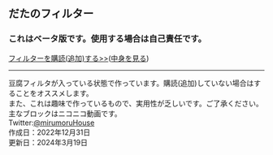 ## だたのフィルター
### これはベータ版です。使用する場合は自己責任です。  
[フィルターを購読(追加)する>>](https://subscribe.adblockplus.org/?location=https://raw.githubusercontent.com/mirumoru/tdno_filter/main/Adblock_tdno.txt&title=ただのフィルター)([中身を見る](https://raw.githubusercontent.com/mirumoru/tdno_filter/main/Adblock_tdno.txt))  

---
豆腐フィルタが入っている状態で作っています。購読(追加)していない場合はすることをオススメします。  
また、これは趣味で作っているもので、実用性が乏しいです。ご了承ください。  
主なブロックはニコニコ動画です。  
Twitter:[@mirumoruHouse](https://twitter.com/mirumoruHouse)  
作成日：2022年12月31日  
更新日：2024年3月19日  
